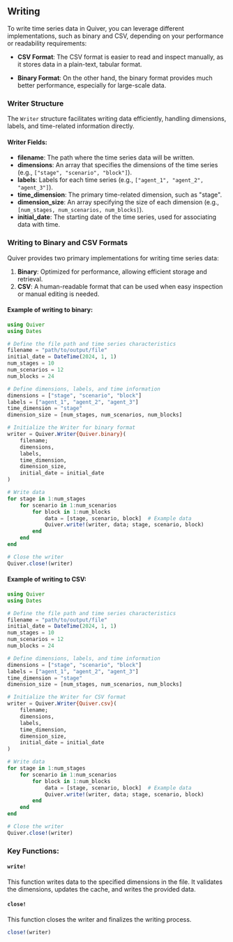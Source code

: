 ## Writing

To write time series data in Quiver, you can leverage different implementations, such as binary and CSV, depending on your performance or readability requirements:

- **CSV Format**: The CSV format is easier to read and inspect manually, as it stores data in a plain-text, tabular format. 

- **Binary Format**: On the other hand, the binary format provides much better performance, especially for large-scale data.

### Writer Structure

The `Writer` structure facilitates writing data efficiently, handling dimensions, labels, and time-related information directly.

#### Writer Fields:

- **filename**: The path where the time series data will be written.
- **dimensions**: An array that specifies the dimensions of the time series (e.g., `["stage", "scenario", "block"]`).
- **labels**: Labels for each time series (e.g., `["agent_1", "agent_2", "agent_3"]`).
- **time_dimension**: The primary time-related dimension, such as "stage".
- **dimension_size**: An array specifying the size of each dimension (e.g., `[num_stages, num_scenarios, num_blocks]`).
- **initial_date**: The starting date of the time series, used for associating data with time.

### Writing to Binary and CSV Formats

Quiver provides two primary implementations for writing time series data:
1. **Binary**: Optimized for performance, allowing efficient storage and retrieval.
2. **CSV**: A human-readable format that can be used when easy inspection or manual editing is needed.

#### Example of writing to binary:

```julia
using Quiver
using Dates

# Define the file path and time series characteristics
filename = "path/to/output/file"
initial_date = DateTime(2024, 1, 1)
num_stages = 10
num_scenarios = 12
num_blocks = 24

# Define dimensions, labels, and time information
dimensions = ["stage", "scenario", "block"]
labels = ["agent_1", "agent_2", "agent_3"]
time_dimension = "stage"
dimension_size = [num_stages, num_scenarios, num_blocks]

# Initialize the Writer for binary format
writer = Quiver.Writer{Quiver.binary}(
    filename;
    dimensions,
    labels,
    time_dimension,
    dimension_size,
    initial_date = initial_date
)

# Write data
for stage in 1:num_stages
    for scenario in 1:num_scenarios
        for block in 1:num_blocks
            data = [stage, scenario, block]  # Example data
            Quiver.write!(writer, data; stage, scenario, block)
        end
    end
end

# Close the writer
Quiver.close!(writer)
```

#### Example of writing to CSV:

```julia
using Quiver
using Dates

# Define the file path and time series characteristics
filename = "path/to/output/file"
initial_date = DateTime(2024, 1, 1)
num_stages = 10
num_scenarios = 12
num_blocks = 24

# Define dimensions, labels, and time information
dimensions = ["stage", "scenario", "block"]
labels = ["agent_1", "agent_2", "agent_3"]
time_dimension = "stage"
dimension_size = [num_stages, num_scenarios, num_blocks]

# Initialize the Writer for CSV format
writer = Quiver.Writer{Quiver.csv}(
    filename;
    dimensions,
    labels,
    time_dimension,
    dimension_size,
    initial_date = initial_date
)

# Write data
for stage in 1:num_stages
    for scenario in 1:num_scenarios
        for block in 1:num_blocks
            data = [stage, scenario, block]  # Example data
            Quiver.write!(writer, data; stage, scenario, block)
        end
    end
end

# Close the writer
Quiver.close!(writer)
```

### Key Functions:

#### `write!`

This function writes data to the specified dimensions in the file. It validates the dimensions, updates the cache, and writes the provided data.

#### `close!`

This function closes the writer and finalizes the writing process.

```julia
close!(writer)
```